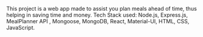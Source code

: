 This project is a web app made to assist you plan meals ahead of time, thus helping in saving time and money.
Tech Stack used: Node.js, Express.js, MealPlanner API , Mongoose, MongoDB, React, Material-UI, HTML, CSS, JavaScript. 
